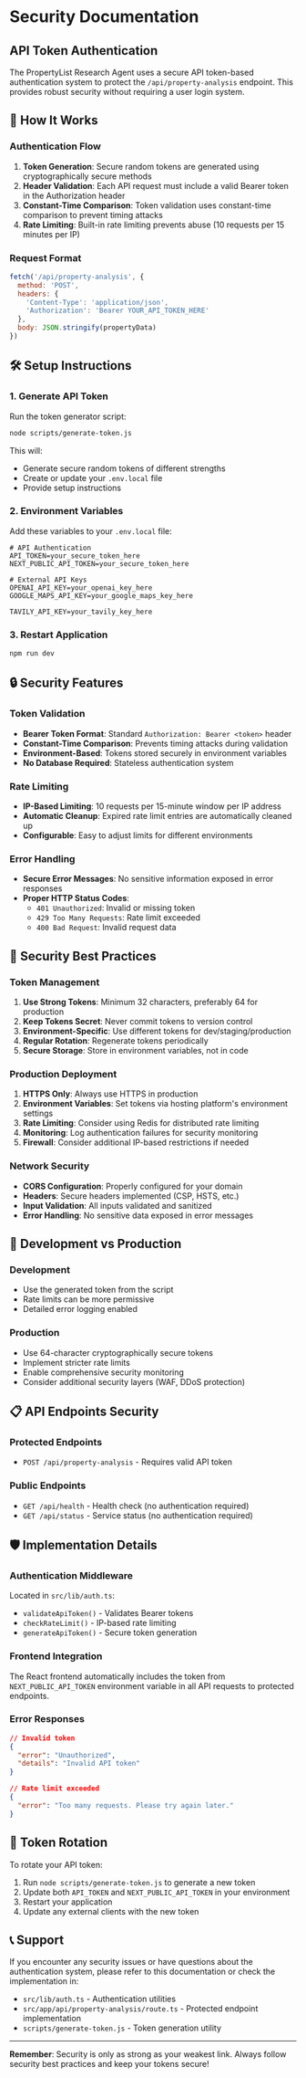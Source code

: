 # Security Documentation

## API Token Authentication

The PropertyList Research Agent uses a secure API token-based authentication system to protect the `/api/property-analysis` endpoint. This provides robust security without requiring a user login system.

## 🔐 How It Works

### Authentication Flow
1. **Token Generation**: Secure random tokens are generated using cryptographically secure methods
2. **Header Validation**: Each API request must include a valid Bearer token in the Authorization header
3. **Constant-Time Comparison**: Token validation uses constant-time comparison to prevent timing attacks
4. **Rate Limiting**: Built-in rate limiting prevents abuse (10 requests per 15 minutes per IP)

### Request Format
```javascript
fetch('/api/property-analysis', {
  method: 'POST',
  headers: {
    'Content-Type': 'application/json',
    'Authorization': 'Bearer YOUR_API_TOKEN_HERE'
  },
  body: JSON.stringify(propertyData)
})
```

## 🛠️ Setup Instructions

### 1. Generate API Token
Run the token generator script:
```bash
node scripts/generate-token.js
```

This will:
- Generate secure random tokens of different strengths
- Create or update your `.env.local` file
- Provide setup instructions

### 2. Environment Variables
Add these variables to your `.env.local` file:
```env
# API Authentication
API_TOKEN=your_secure_token_here
NEXT_PUBLIC_API_TOKEN=your_secure_token_here

# External API Keys
OPENAI_API_KEY=your_openai_key_here
GOOGLE_MAPS_API_KEY=your_google_maps_key_here

TAVILY_API_KEY=your_tavily_key_here

```

### 3. Restart Application
```bash
npm run dev
```

## 🔒 Security Features

### Token Validation
- **Bearer Token Format**: Standard `Authorization: Bearer <token>` header
- **Constant-Time Comparison**: Prevents timing attacks during validation
- **Environment-Based**: Tokens stored securely in environment variables
- **No Database Required**: Stateless authentication system

### Rate Limiting
- **IP-Based Limiting**: 10 requests per 15-minute window per IP address
- **Automatic Cleanup**: Expired rate limit entries are automatically cleaned up
- **Configurable**: Easy to adjust limits for different environments

### Error Handling
- **Secure Error Messages**: No sensitive information exposed in error responses
- **Proper HTTP Status Codes**: 
  - `401 Unauthorized`: Invalid or missing token
  - `429 Too Many Requests`: Rate limit exceeded
  - `400 Bad Request`: Invalid request data

## 🚨 Security Best Practices

### Token Management
1. **Use Strong Tokens**: Minimum 32 characters, preferably 64 for production
2. **Keep Tokens Secret**: Never commit tokens to version control
3. **Environment-Specific**: Use different tokens for dev/staging/production
4. **Regular Rotation**: Regenerate tokens periodically
5. **Secure Storage**: Store in environment variables, not in code

### Production Deployment
1. **HTTPS Only**: Always use HTTPS in production
2. **Environment Variables**: Set tokens via hosting platform's environment settings
3. **Rate Limiting**: Consider using Redis for distributed rate limiting
4. **Monitoring**: Log authentication failures for security monitoring
5. **Firewall**: Consider additional IP-based restrictions if needed

### Network Security
- **CORS Configuration**: Properly configured for your domain
- **Headers**: Secure headers implemented (CSP, HSTS, etc.)
- **Input Validation**: All inputs validated and sanitized
- **Error Handling**: No sensitive data exposed in error messages

## 🔧 Development vs Production

### Development
- Use the generated token from the script
- Rate limits can be more permissive
- Detailed error logging enabled

### Production
- Use 64-character cryptographically secure tokens
- Implement stricter rate limits
- Enable comprehensive security monitoring
- Consider additional security layers (WAF, DDoS protection)

## 📋 API Endpoints Security

### Protected Endpoints
- `POST /api/property-analysis` - Requires valid API token

### Public Endpoints
- `GET /api/health` - Health check (no authentication required)
- `GET /api/status` - Service status (no authentication required)

## 🛡️ Implementation Details

### Authentication Middleware
Located in `src/lib/auth.ts`:
- `validateApiToken()` - Validates Bearer tokens
- `checkRateLimit()` - IP-based rate limiting
- `generateApiToken()` - Secure token generation

### Frontend Integration
The React frontend automatically includes the token from `NEXT_PUBLIC_API_TOKEN` environment variable in all API requests to protected endpoints.

### Error Responses
```json
// Invalid token
{
  "error": "Unauthorized",
  "details": "Invalid API token"
}

// Rate limit exceeded
{
  "error": "Too many requests. Please try again later."
}
```

## 🔄 Token Rotation

To rotate your API token:
1. Run `node scripts/generate-token.js` to generate a new token
2. Update both `API_TOKEN` and `NEXT_PUBLIC_API_TOKEN` in your environment
3. Restart your application
4. Update any external clients with the new token

## 📞 Support

If you encounter any security issues or have questions about the authentication system, please refer to this documentation or check the implementation in:
- `src/lib/auth.ts` - Authentication utilities
- `src/app/api/property-analysis/route.ts` - Protected endpoint implementation
- `scripts/generate-token.js` - Token generation utility

---

**Remember**: Security is only as strong as your weakest link. Always follow security best practices and keep your tokens secure! 